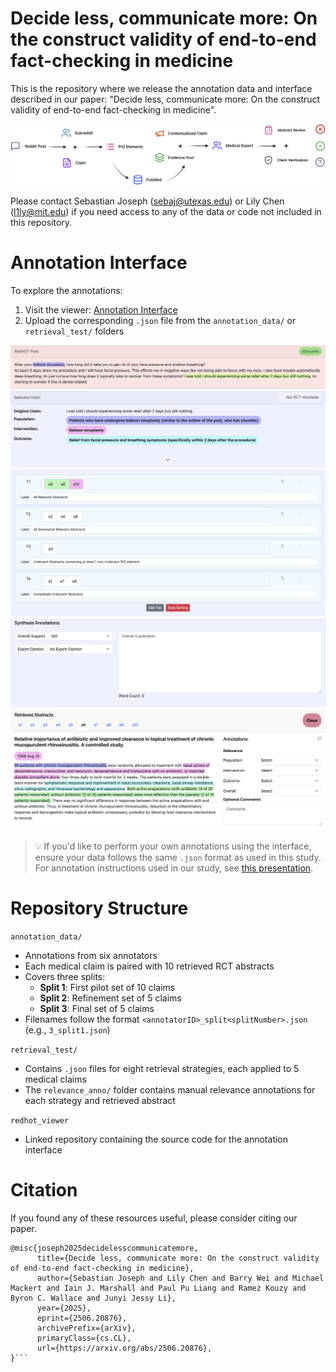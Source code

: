 # Decide less, communicate more: On the construct validity of end-to-end fact-checking in medicine

This is the repository where we release the annotation data and interface described in our paper: "Decide less, communicate more: On the construct validity of end-to-end fact-checking in medicine".

![Task Overview](img/Task_fig.png)

Please contact Sebastian Joseph (sebaj@utexas.edu) or Lily Chen (l1ly@mit.edu) if you need access to any of the data or code not included in this repository.

# Annotation Interface
To explore the annotations:
1. Visit the viewer: [Annotation Interface](https://sebajoe.github.io/redhot_viewer/)
2. Upload the corresponding `.json` file from the `annotation_data/` or `retrieval_test/` folders

![Claims](img/claims.png)
![PIO Elements](img/pios.png)
![Tiers](img/tiers.png)
![Label and Explanation](img/exps.png)
![Abstract Level Annotations](img/abs.png)
> 💡 If you'd like to perform your own annotations using the interface, ensure your data follows the same `.json` format as used in this study. For annotation instructions used in our study, see [this presentation](https://docs.google.com/presentation/d/1hz-jw6UKyi0cDkzWuJoKoLTYP4ejuqwR-WPpuZMTg7o/edit?slide=id.g33d47a9936b_0_0#slide=id.g33d47a9936b_0_0).

# Repository Structure
`annotation_data/` 
* Annotations from six annotators
* Each medical claim is paired with 10 retrieved RCT abstracts
* Covers three splits:
  * **Split 1**: First pilot set of 10 claims
  * **Split 2**: Refinement set of 5 claims
  * **Split 3**: Final set of 5 claims
* Filenames follow the format `<annotatorID>_split<splitNumber>.json` (e.g., `3_split1.json`)

`retrieval_test/` 
* Contains `.json` files for eight retrieval strategies, each applied to 5 medical claims
* The `relevance_anno/` folder contains manual relevance annotations for each strategy and retrieved abstract

`redhot_viewer`
* Linked repository containing the source code for the annotation interface

# Citation
If you found any of these resources useful, please consider citing our paper.

```{bibtex}
@misc{joseph2025decidelesscommunicatemore,
      title={Decide less, communicate more: On the construct validity of end-to-end fact-checking in medicine}, 
      author={Sebastian Joseph and Lily Chen and Barry Wei and Michael Mackert and Iain J. Marshall and Paul Pu Liang and Ramez Kouzy and Byron C. Wallace and Junyi Jessy Li},
      year={2025},
      eprint={2506.20876},
      archivePrefix={arXiv},
      primaryClass={cs.CL},
      url={https://arxiv.org/abs/2506.20876}, 
}```
